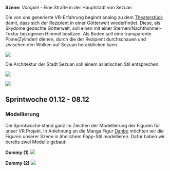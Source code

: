 **Szene:** _Vorspiel_ - Eine Straße in der Hauptstadt von Sezuan

Die von uns generierte VR-Erfahrung beginnt analog zu dem [Theaterstück](https://www.youtube.com/watch?v=zG9TofQOElo) damit, dass sich der Rezipient in einer Götterwelt wiederfindet. Diese, als Skydome gedachte Götterwelt, soll einen mit einer Sternen/Nachthimmel-Textur bezogenen Himmel besitzen. Als Boden soll eine transparente Plane(Zylinder) dienen, durch die der Rezipient durchschauen und zwischen den Wolken auf Sezuan herabblicken kann. 

![](https://cloud.githubusercontent.com/assets/24436598/21005339/bd3a275c-bd34-11e6-9077-4d77c10a316d.jpg)

Die Architektur der Stadt Sezuan soll einem asiatischen Stil entsprechen.

![](https://cloud.githubusercontent.com/assets/24436598/21005356/ccc6676c-bd34-11e6-9c08-dc1cf81f55f1.jpg)

![](https://cloud.githubusercontent.com/assets/24436598/21005367/d20f1bc4-bd34-11e6-9b80-4932da008bd3.jpg)


## Sprintwoche 01.12 - 08.12

### Modellierung

Die Sprintwoche stand ganz im Zeichen der Modellierung der Figuren für unser VR Projekt. In Anlehnung an die Manga Figur  [Danbo](https://de.wikipedia.org/wiki/Danb%C5%8D) möchten wir die Figuren unserer Szene in ähnlichem Papp-Stil modellieren. Dafür haben wir bereits zwei Modelle gebaut:

**Dummy (1)**
![](https://cloud.githubusercontent.com/assets/24436598/20982650/be9fc01e-bcb9-11e6-9170-0fbed766d071.JPG)

**Dummy (2)**
![](https://cloud.githubusercontent.com/assets/24436598/20982740/0dd91586-bcba-11e6-9750-9242dd5806df.JPG)